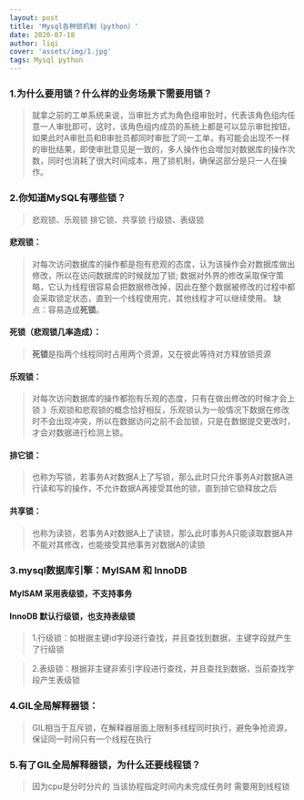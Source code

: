 ```yaml
---
layout: post
title: 'Mysql各种锁机制（python）'
date: 2020-07-18
author: liqi
cover: 'assets/img/1.jpg'
tags: Mysql python
---
```


### 1.为什么要用锁？什么样的业务场景下需要用锁？

>就拿之前的工单系统来说，当审批方式为角色组审批时，代表该角色组内任意一人审批即可，这时，该角色组内成员的系统上都是可以显示审批按钮，如果此时A审批员和B审批员都同时审批了同一工单，有可能会出现不一样的审批结果，即使审批意见是一致的，多人操作也会增加对数据库的操作次数，同时也消耗了很大时间成本，用了锁机制，确保这部分是只一人在操作。

 

### 2.你知道MySQL有哪些锁？

>悲观锁、乐观锁            排它锁、共享锁                 行级锁、表级锁

 
#### 悲观锁：
>对每次访问数据库的操作都是抱有悲观的态度，认为该操作会对数据库做出修改，所以在访问数据库的时候就加了锁; 
>数据对外界的修改采取保守策略，它认为线程很容易会把数据修改掉，因此在整个数据被修改的过程中都会采取锁定状态，直到一个线程使用完，其他线程才可以继续使用。
>缺点：容易造成**死锁**。

#### 死锁（悲观锁几率造成）：
>**死锁**是指两个线程同时占用两个资源，又在彼此等待对方释放锁资源 

#### 乐观锁：
>对每次访问数据库的操作都抱有乐观的态度，只有在做出修改的时候才会上锁
》乐观锁和悲观锁的概念恰好相反，乐观锁认为一般情况下数据在修改时不会出现冲突，所以在数据访问之前不会加锁，只是在数据提交更改时，才会对数据进行检测上锁。

 

#### 排它锁：
>也称为写锁，若事务A对数据A上了写锁，那么此时只允许事务A对数据A进行读和写的操作，不允许数据A再接受其他的锁，直到排它锁释放之后

#### 共享锁：
>也称为读锁，若事务A对数据A上了读锁，那么此时事务A只能读取数据A并不能对其修改，也能接受其他事务对数据A的读锁

 

 

### 3.mysql数据库引擎：MyISAM 和 InnoDB

#### MyISAM 采用表级锁，不支持事务

#### InnoDB 默认行级锁，也支持表级锁

>1.行级锁：如根据主键id字段进行查找，并且查找到数据，主键字段就产生了行级锁

>2.表级锁：根据非主键非索引字段进行查找，并且查找到数据，当前查找字段产生表级锁

 

### 4.GIL全局解释器锁：
>GIL相当于互斥锁，在解释器层面上限制多线程同时执行，避免争抢资源，保证同一时间只有一个线程在执行

 
### 5.有了GIL全局解释器锁，为什么还要线程锁？

>因为cpu是分时分片的  当该协程指定时间内未完成任务时 需要用到线程锁 
